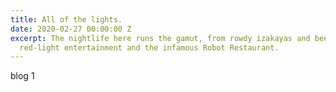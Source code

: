 ```yaml
---
title: All of the lights.
date: 2020-02-27 00:00:00 Z
excerpt: The nightlife here runs the gamut, from rowdy izakayas and beer bars, to
  red-light entertainment and the infamous Robot Restaurant.
---
```


blog 1